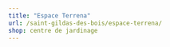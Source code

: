 ```yaml
---
title: "Espace Terrena"
url: /saint-gildas-des-bois/espace-terrena/
shop: centre de jardinage
---
```

